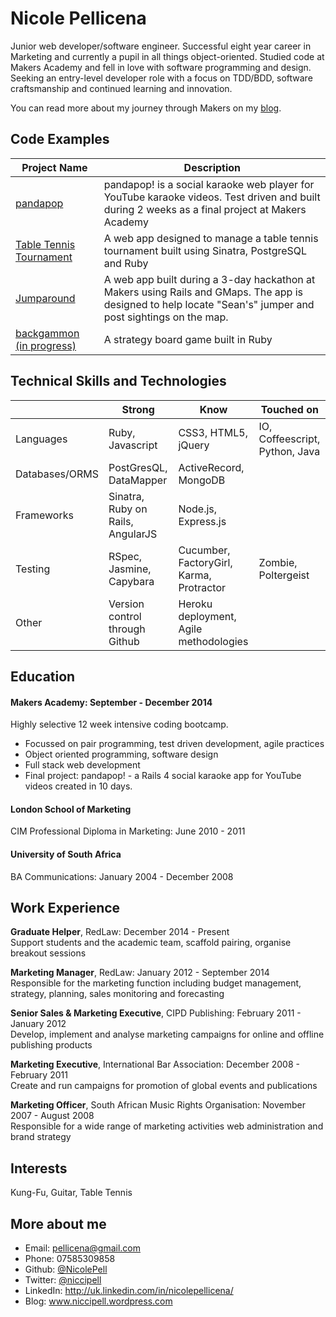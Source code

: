Nicole Pellicena
================
Junior web developer/software engineer. Successful eight year career in Marketing and currently a pupil in all things object-oriented. Studied code at Makers Academy and fell in love with software programming and design. Seeking an entry-level developer role with a focus on TDD/BDD, software craftsmanship and continued learning and innovation.

You can read more about my journey through Makers on my [blog](www.niccipell.wordpress.com).

Code Examples
-------------
|Project Name | Description |
|-------------|-------------|
|[pandapop](https://github.com/nicolepell/pandapop)| pandapop! is a social karaoke web player for YouTube karaoke videos. Test driven and built during 2 weeks as a final project at Makers Academy|
|[Table Tennis Tournament](https://github.com/nicolepell/tournament_prog)|A web app designed to manage a table tennis tournament built using Sinatra, PostgreSQL and Ruby|
|[Jumparound](https://github.com/NicolePell/jumparound)|A web app built during a 3-day hackathon at Makers using Rails and GMaps. The app is designed to help locate "Sean's" jumper and post sightings on the map.|
|[backgammon (in progress)](https://github.com/nicolepell/backgammon)| A strategy board game built in Ruby |

Technical Skills and Technologies
---------------------------------
| |Strong|Know|Touched on|
|---------|----------------|-------------------|------------------------------|
|Languages|Ruby, Javascript|CSS3, HTML5, jQuery|IO, Coffeescript, Python, Java|
|Databases/ORMS|PostGresQL, DataMapper|ActiveRecord, MongoDB|                 |
|Frameworks|Sinatra, Ruby on Rails, AngularJS|Node.js, Express.js|                       |
|Testing|RSpec, Jasmine, Capybara|Cucumber, FactoryGirl, Karma, Protractor|Zombie, Poltergeist|
|Other|Version control through Github|Heroku deployment, Agile methodologies| |

Education
---------
#### Makers Academy: September - December 2014
Highly selective 12 week intensive coding bootcamp.
- Focussed on pair programming, test driven development, agile practices
- Object oriented programming, software design
- Full stack web development
- Final project: pandapop! - a Rails 4 social karaoke app for YouTube videos created in 10 days.

#### London School of Marketing
CIM Professional Diploma in Marketing: June 2010 - 2011

#### University of South Africa
BA Communications: January 2004 - December 2008

Work Experience
---------------
**Graduate Helper**, RedLaw: December 2014 - Present  
Support students and the academic team, scaffold pairing, organise breakout sessions

**Marketing Manager**, RedLaw: January 2012 - September 2014  
Responsible for the marketing function including budget management, strategy, planning, sales monitoring and forecasting

**Senior Sales & Marketing Executive**, CIPD Publishing: February 2011 - January 2012  
Develop, implement and analyse marketing campaigns for online and offline publishing products

**Marketing Executive**, International Bar Association: December 2008 - February 2011  
Create and run campaigns for promotion of global events and publications

**Marketing Officer**, South African Music Rights Organisation: November 2007 - August 2008  
Responsible for a wide range of marketing activities web administration and brand strategy

Interests
---------
Kung-Fu, Guitar, Table Tennis

More about me
-------------
- Email: [pellicena@gmail.com](pellicena@gmail.com)
- Phone: 07585309858
- Github: [@NicolePell](https://github.com/nicolepell)
- Twitter: [@niccipell](https://twitter.com/niccipell)
- LinkedIn: http://uk.linkedin.com/in/nicolepellicena/
- Blog: www.niccipell.wordpress.com
